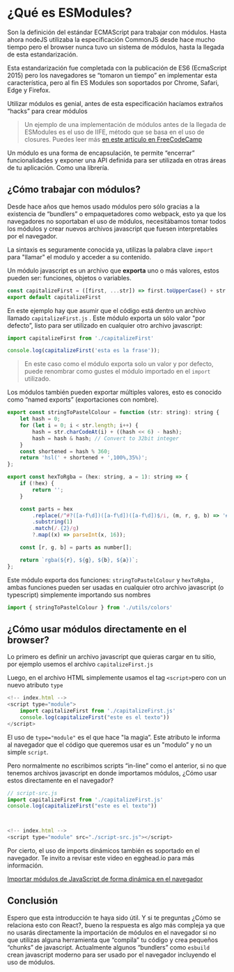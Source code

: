 # ¿Qué es ESModules?

Son la definición del estándar ECMAScript para trabajar con módulos. Hasta ahora  nodeJS utilizaba la especificación CommonJS desde hace mucho tiempo pero el browser nunca tuvo un sistema de módulos, hasta la llegada de esta estandarización.

Esta estandarización fue completada con la publicación de ES6 (EcmaScript 2015) pero los navegadores se “tomaron un tiempo” en implementar esta característica, pero al fin ES Modules son soportados por Chrome, Safari, Edge y Firefox.

Utilizar módulos es genial, antes de esta especificación hacíamos extraños “hacks” para crear módulos

> Un ejemplo de una implementación de módulos antes de la llegada de ESModules es el uso de IIFE, método que se basa en el uso de closures. Puedes leer más [en este artículo en FreeCodeCamp](https://www.freecodecamp.org/espanol/news/que-es-un-closure-en-javascript/)

Un módulo es una forma de encapsulación, te permite “encerrar” funcionalidades y exponer una API definida para ser utilizada en otras áreas de tu aplicación. Como una librería.

## ¿Cómo trabajar con módulos?

Desde hace años que hemos usado módulos pero sólo gracias a la existencia de “bundlers” o empaquetadores como webpack, esto ya que los navegadores no soportaban el uso de módulos, necesitábamos tomar todos los módulos y crear nuevos archivos javascript que fuesen interpretables por el navegador.

La sintaxis es seguramente conocida ya, utilizas la palabra clave `import` para "llamar" el modulo y acceder a su contenido.

Un módulo javascript es un archivo que **exporta** uno o más valores, estos pueden ser: funciones, objetos o variables.

```javascript
const capitalizeFirst = ([first, ...str]) => first.toUpperCase() + str.join('') 
export default capitalizeFirst
```

En este ejemplo hay que asumir que el código está dentro un archivo llamado `capitalizeFirst.js` . Este módulo exporta un sólo valor "por defecto”, listo para ser utilizado en cualquier otro archivo javascript:

```javascript
import capitalizeFirst from './capitalizeFirst'

console.log(capitalizeFirst('esta es la frase'));
```

> En este caso como el módulo exporta solo un valor y por defecto, puede renombrar como gustes el  módulo importado en el `import` utilizado.

Los módulos también pueden exportar múltiples valores, esto es conocido como “named exports” (exportaciones con nombre).

```javascript
export const stringToPastelColour = function (str: string): string {
	let hash = 0;
	for (let i = 0; i < str.length; i++) {
		hash = str.charCodeAt(i) + ((hash << 6) - hash);
		hash = hash & hash; // Convert to 32bit integer
	}
	const shortened = hash % 360;
	return 'hsl(' + shortened + ',100%,35%)';
};

export const hexToRgba = (hex: string, a = 1): string => {
	if (!hex) {
		return '';
	}

	const parts = hex
		.replace(/^#?([a-f\d])([a-f\d])([a-f\d])$/i, (m, r, g, b) => '#' + r + r + g + g + b + b)
		.substring(1)
		.match(/.{2}/g)
		?.map((x) => parseInt(x, 16));

	const [r, g, b] = parts as number[];

	return `rgba(${r}, ${g}, ${b}, ${a})`;
};
```

Este módulo exporta dos funciones: `stringToPastelColour` y `hexToRgba` , ambas funciones pueden ser usadas en cualquier otro archivo javascript (o typescript) simplemente importando sus nombres

```javascript
import { stringToPastelColour } from './utils/colors'
```

## ¿Cómo usar módulos directamente en el browser?

Lo primero es definir un archivo javascript que quieras cargar en tu sitio, por ejemplo usemos el archivo `capitalizeFirst.js`

Luego, en el archivo HTML simplemente usamos el tag `<script>`pero con un nuevo atributo `type`

```javascript
<!-- index.html -->
<script type="module">
	import capitalizeFirst from './capitalizeFirst.js'
	console.log(capitalizeFirst("este es el texto"))
</script>
```

El uso de  `type="module"` es el que hace "la magia”. Este atributo le informa al navegador que el código que queremos usar es un "modulo” y no un simple `script`.

Pero  normalmente no escribimos scripts “in-line” como el anterior, si no que tenemos archivos javascript en donde importamos módulos, ¿Cómo usar estos directamente en el navegador?

```javascript
// script-src.js
import capitalizeFirst from './capitalizeFirst.js'
console.log(capitalizeFirst("este es el texto"))



<!-- index.html -->
<script type="module" src="./script-src.js"></script>
```

Por cierto, el uso de imports dinámicos también es soportado en el navegador. Te invito a revisar este video en egghead.io para más información.

[Importar módulos de JavaScript de forma dinámica en el navegador](https://egghead.io/lessons/javascript-importar-modulos-de-javascript-de-forma-dinamica-en-el-navegador)

## Conclusión

Espero que esta introducción te haya sido útil. Y si te preguntas ¿Cómo se relaciona esto con React?, bueno la respuesta es algo más compleja ya que no usarás directamente la importación de módulos en el navegador si no que utilizas alguna herramienta que “compila” tu código y crea pequeños “chunks” de javascript.
Actualmente algunos “bundlers” como `esbuild` crean javascript moderno para ser usado por el navegador incluyendo el uso de módulos.

